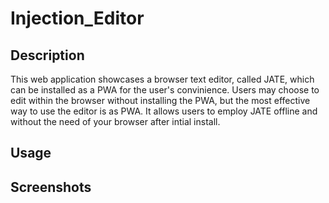 # Injection_Editor

## Description

This web application showcases a browser text editor, called JATE, which can be installed as a PWA for the user's convinience. Users may choose to edit within the browser without installing the PWA, but the most effective way to use the editor is as PWA. It allows users
to employ JATE offline and without the need of your browser after intial install.

## Usage

<!-- [Live URL](This is going to have the heroku deploy link) -->

## Screenshots

<!-- Screenshots of Heroku launch and PWA usage -->
